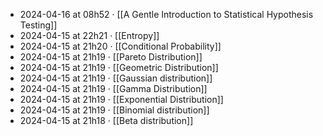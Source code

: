 - 2024-04-16 at 08h52 · [[A Gentle Introduction to Statistical Hypothesis Testing]]
- 2024-04-15 at 22h21 · [[Entropy]]
- 2024-04-15 at 21h20 · [[Conditional Probability]]
- 2024-04-15 at 21h19 · [[Pareto Distribution]]
- 2024-04-15 at 21h19 · [[Geometric Distribution]]
- 2024-04-15 at 21h19 · [[Gaussian distribution]]
- 2024-04-15 at 21h19 · [[Gamma Distribution]]
- 2024-04-15 at 21h19 · [[Exponential Distribution]]
- 2024-04-15 at 21h19 · [[Binomial distribution]]
- 2024-04-15 at 21h18 · [[Beta distribution]]
